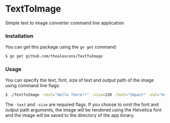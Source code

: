 # TextToImage
Simple text to image converter command line application

### Installation
You can get this package using the `go get` command:
```sh
$ go get github.com/thealexcons/TextToImage
```

### Usage
You can specify the text, font, size of text and output path of the image using command line flags:

```sh
$ ./TextToImage -text="Hello there!!" -size=120 -font="Impact" -out="hello.png"
```
The `-text` and `-size` are required flags. If you choose to omit the font and output path arguments, the image will be rendered using the Helvetica font and the image will be saved to the directory of the app binary.
